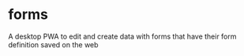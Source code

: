 # forms
A desktop PWA to edit and create data with forms that have their form definition saved on the web
